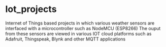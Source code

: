 # Iot_projects

Internet of Things based projects in which various weather sensors are interfaced with a microcontroller such as NodeMCU (ESP8266)
The ouput from these sensors are viewed in various IOT cloud platforms such as Adafruit, Thingspeak, Blynk and other MQTT applications
